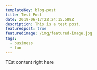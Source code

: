```yaml
---
templateKey: blog-post
title: Test Post
date: 2019-06-17T22:24:15.589Z
description: This is a test post.
featuredpost: true
featuredimage: /img/featured-image.jpg
tags:
  - business
  - fun
---
```

TEst content right here
